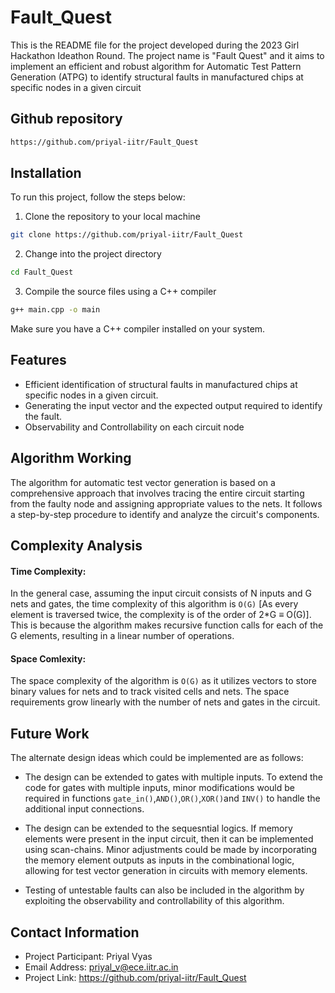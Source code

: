 # Fault_Quest
This is the README file for the project developed during the 2023 Girl Hackathon Ideathon Round. The project name is "Fault Quest" and it aims to implement an efficient and robust algorithm for Automatic Test Pattern Generation (ATPG) to identify structural faults in manufactured chips at specific nodes in a given circuit

## Github repository

```bash
https://github.com/priyal-iitr/Fault_Quest
```

## Installation
To run this project, follow the steps below:
1. Clone the repository to your local machine
```bash
git clone https://github.com/priyal-iitr/Fault_Quest
```
2. Change into the project directory
```bash
cd Fault_Quest
```
3. Compile the source files using a C++ compiler
```bash
g++ main.cpp -o main
```
Make sure you have a C++ compiler installed on your system.

## Features
- Efficient identification of structural faults in manufactured chips at specific nodes in a given circuit.
- Generating the input vector and the expected output required to identify the fault.
- Observability and Controllability on each circuit node

## Algorithm Working
The algorithm for automatic test vector generation is based on a comprehensive approach that involves tracing the entire circuit starting from the faulty node and assigning appropriate values to the nets. It follows a step-by-step procedure to identify and analyze the circuit's components. 

## Complexity Analysis
#### Time Complexity: 
In the general case, assuming the input circuit consists of N inputs and G nets and gates, the time complexity of this algorithm is `O(G)` [As every element is traversed twice, the complexity is of the order of  2*G ≡ O(G)]. This is because the algorithm makes recursive function calls for each of the G elements, resulting in a linear number of operations.

#### Space Comlexity:
The space complexity of the algorithm is `O(G)` as it utilizes vectors to store binary values for nets and to track visited cells and nets. The space requirements grow linearly with the number of nets and gates in the circuit.

## Future Work
The alternate design ideas which could be implemented are as follows:

- The design can be extended to gates with multiple inputs. To extend the code for gates with multiple inputs, minor modifications would be required in functions `gate_in()`,`AND()`,`OR()`,`XOR()`and `INV()` to handle the additional input connections.

- The design can be extended to the sequesntial logics. If memory elements were present in the input circuit, then it can be implemented using scan-chains. Minor adjustments could be made by incorporating the memory element outputs as inputs in the combinational logic, allowing for test vector generation in circuits with memory elements. 

- Testing of untestable faults can also be included in the algorithm by exploiting the observability and controllability of this algorithm.

## Contact Information
- Project Participant: Priyal Vyas
- Email Address: priyal_v@ece.iitr.ac.in
- Project Link: https://github.com/priyal-iitr/Fault_Quest
